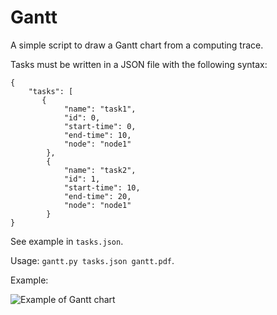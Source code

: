 # Gantt

A simple script to draw a Gantt chart from a computing trace.

Tasks must be written in a JSON file with the following syntax:
```
{
    "tasks": [
       {
            "name": "task1",
            "id": 0,
            "start-time": 0,
            "end-time": 10,
            "node": "node1"
        },
        {
            "name": "task2",
            "id": 1,
            "start-time": 10,
            "end-time": 20,
            "node": "node1"
        }
}
```

See example in `tasks.json`.

Usage: `gantt.py tasks.json gantt.pdf`.

Example: 

![Example of Gantt chart](https://raw.githubusercontent.com/glatard/gantt/master/gantt.png)
